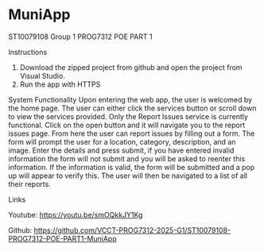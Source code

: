 # MuniApp
ST10079108
Group 1
PROG7312
POE PART 1

Instructions
1. Download the zipped project from github and open the project from Visual Studio.
2. Run the app with HTTPS

System Functionality
Upon entering the web app, the user is welcomed by the home page. The user can either click the services button or scroll down to view the services provided. Only the Report Issues service is currently functional. Click on the open button and it will navigate you to the report issues page. From here the user can report issues by filling out a form. The form will prompt the user for a location, category, description, and an image. Enter the details and press submit, if you have entered invalid information the form will not submit and you will be asked to reenter this information. If the information is valid, the form will be submitted and a pop up will appear to verify this. The user will then be navigated to a list of all their reports.


Links

Youtube:
https://youtu.be/smOQkkJY1Kg

Github:
https://github.com/VCCT-PROG7312-2025-G1/ST10079108-PROG7312-POE-PART1-MuniApp
